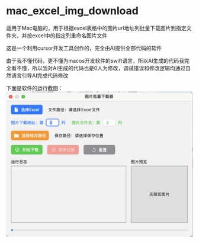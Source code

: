 # mac_excel_img_download  

适用于Mac电脑的，用于根据excel表格中的图片url地址列批量下载图片到指定文件夹，并按excel中的指定列重命名图片文件  

这是一个利用cursor开发工具创作的，完全由AI提供全部代码的软件  

由于我不懂代码，更不懂为macos开发软件的swift语言，所以AI生成的代码我完全看不懂，所以我对AI生成的代码也是0人为修改，调试错误和修改逻辑均通过自然语言引导AI完成代码修改  

下面是软件的运行截图：  
![demo截图](./demo_pic/WX20241010-235944@2x.png)



